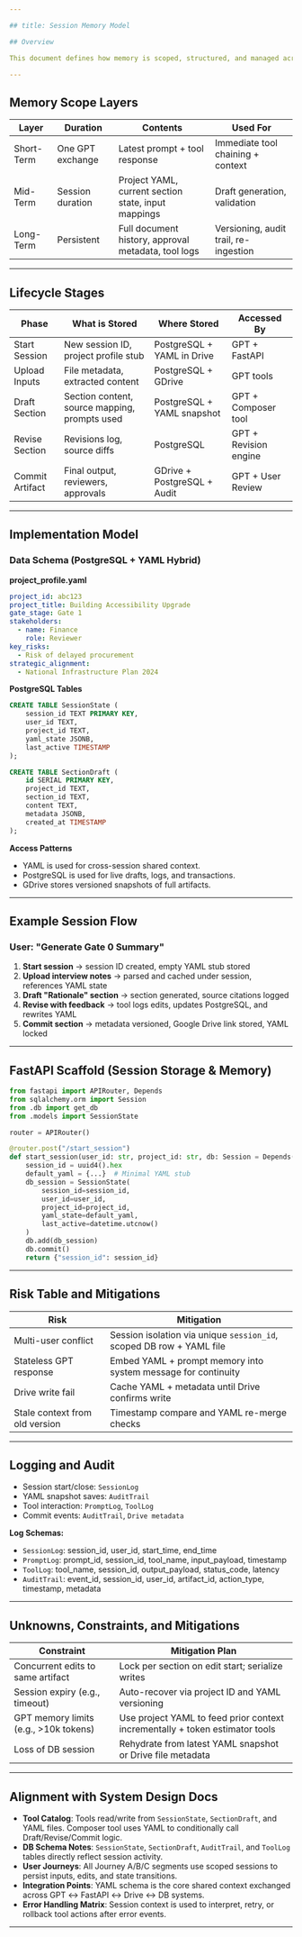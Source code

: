 ```yaml
---

## title: Session Memory Model

## Overview

This document defines how memory is scoped, structured, and managed across PolicyGPT user sessions. It includes session lifecycle phases, data models, caching strategies, fallback rules, and interfaces between GPT agents, FastAPI endpoints, and storage systems.

---
```


## Memory Scope Layers

| Layer        | Duration       | Contents                                                             | Used For                              |
|--------------|----------------|----------------------------------------------------------------------|----------------------------------------|
| Short-Term   | One GPT exchange | Latest prompt + tool response                                         | Immediate tool chaining + context      |
| Mid-Term     | Session duration | Project YAML, current section state, input mappings                  | Draft generation, validation           |
| Long-Term    | Persistent      | Full document history, approval metadata, tool logs                  | Versioning, audit trail, re-ingestion  |

---

## Lifecycle Stages

| Phase            | What is Stored                                | Where Stored                  | Accessed By              |
|------------------|-----------------------------------------------|-------------------------------|---------------------------|
| Start Session    | New session ID, project profile stub           | PostgreSQL + YAML in Drive    | GPT + FastAPI             |
| Upload Inputs    | File metadata, extracted content               | PostgreSQL + GDrive           | GPT tools                 |
| Draft Section    | Section content, source mapping, prompts used | PostgreSQL + YAML snapshot    | GPT + Composer tool       |
| Revise Section   | Revisions log, source diffs                   | PostgreSQL                    | GPT + Revision engine     |
| Commit Artifact  | Final output, reviewers, approvals             | GDrive + PostgreSQL + Audit   | GPT + User Review         |

---

## Implementation Model

### Data Schema (PostgreSQL + YAML Hybrid)

**project_profile.yaml**
```yaml
project_id: abc123
project_title: Building Accessibility Upgrade
gate_stage: Gate 1
stakeholders:
  - name: Finance
    role: Reviewer
key_risks:
  - Risk of delayed procurement
strategic_alignment:
  - National Infrastructure Plan 2024
```

**PostgreSQL Tables**
```sql
CREATE TABLE SessionState (
    session_id TEXT PRIMARY KEY,
    user_id TEXT,
    project_id TEXT,
    yaml_state JSONB,
    last_active TIMESTAMP
);

CREATE TABLE SectionDraft (
    id SERIAL PRIMARY KEY,
    project_id TEXT,
    section_id TEXT,
    content TEXT,
    metadata JSONB,
    created_at TIMESTAMP
);
```

**Access Patterns**
- YAML is used for cross-session shared context.
- PostgreSQL is used for live drafts, logs, and transactions.
- GDrive stores versioned snapshots of full artifacts.

---

## Example Session Flow

### User: "Generate Gate 0 Summary"
1. **Start session** → session ID created, empty YAML stub stored
2. **Upload interview notes** → parsed and cached under session, references YAML state
3. **Draft "Rationale" section** → section generated, source citations logged
4. **Revise with feedback** → tool logs edits, updates PostgreSQL, and rewrites YAML
5. **Commit section** → metadata versioned, Google Drive link stored, YAML locked

---

## FastAPI Scaffold (Session Storage & Memory)

```python
from fastapi import APIRouter, Depends
from sqlalchemy.orm import Session
from .db import get_db
from .models import SessionState

router = APIRouter()

@router.post("/start_session")
def start_session(user_id: str, project_id: str, db: Session = Depends(get_db)):
    session_id = uuid4().hex
    default_yaml = {...}  # Minimal YAML stub
    db_session = SessionState(
        session_id=session_id,
        user_id=user_id,
        project_id=project_id,
        yaml_state=default_yaml,
        last_active=datetime.utcnow()
    )
    db.add(db_session)
    db.commit()
    return {"session_id": session_id}
```

---

## Risk Table and Mitigations

| Risk                            | Mitigation                                                              |
|---------------------------------|--------------------------------------------------------------------------|
| Multi-user conflict             | Session isolation via unique `session_id`, scoped DB row + YAML file    |
| Stateless GPT response          | Embed YAML + prompt memory into system message for continuity           |
| Drive write fail                | Cache YAML + metadata until Drive confirms write                        |
| Stale context from old version | Timestamp compare and YAML re-merge checks                              |

---

## Logging and Audit

- Session start/close: `SessionLog`
- YAML snapshot saves: `AuditTrail`
- Tool interaction: `PromptLog`, `ToolLog`
- Commit events: `AuditTrail`, `Drive metadata`

**Log Schemas:**
- `SessionLog`: session_id, user_id, start_time, end_time
- `PromptLog`: prompt_id, session_id, tool_name, input_payload, timestamp
- `ToolLog`: tool_name, session_id, output_payload, status_code, latency
- `AuditTrail`: event_id, session_id, user_id, artifact_id, action_type, timestamp, metadata

---

## Unknowns, Constraints, and Mitigations

| Constraint                            | Mitigation Plan                                                                 |
|---------------------------------------|---------------------------------------------------------------------------------|
| Concurrent edits to same artifact     | Lock per section on edit start; serialize writes                               |
| Session expiry (e.g., timeout)        | Auto-recover via project ID and YAML versioning                                |
| GPT memory limits (e.g., >10k tokens) | Use project YAML to feed prior context incrementally + token estimator tools   |
| Loss of DB session                    | Rehydrate from latest YAML snapshot or Drive file metadata                     |

---

## Alignment with System Design Docs

- **Tool Catalog**: Tools read/write from `SessionState`, `SectionDraft`, and YAML files. Composer tool uses YAML to conditionally call Draft/Revise/Commit logic.
- **DB Schema Notes**: `SessionState`, `SectionDraft`, `AuditTrail`, and `ToolLog` tables directly reflect session activity.
- **User Journeys**: All Journey A/B/C segments use scoped sessions to persist inputs, edits, and state transitions.
- **Integration Points**: YAML schema is the core shared context exchanged across GPT ↔ FastAPI ↔ Drive ↔ DB systems.
- **Error Handling Matrix**: Session context is used to interpret, retry, or rollback tool actions after error events.

---
